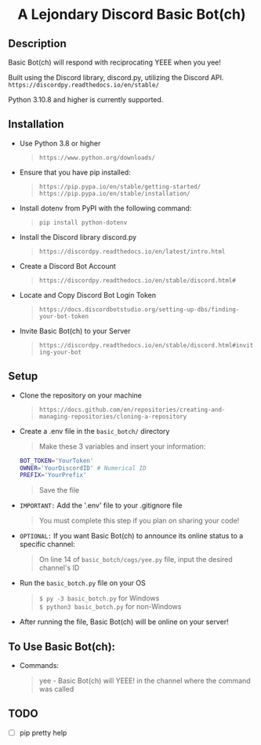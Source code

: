<h1 align="center">A Lejondary Discord Basic Bot(ch)</h1>

## Description

Basic Bot(ch) will respond with reciprocating YEEE when you yee!  

Built using the Discord library, discord.py, utilizing the Discord API.  
`https://discordpy.readthedocs.io/en/stable/`   

Python 3.10.8 and higher is currently supported.   

## Installation

-  Use Python 3.8 or higher
   >`https://www.python.org/downloads/`
-  Ensure that you have pip installed:
   >`https://pip.pypa.io/en/stable/getting-started/`  
   >`https://pip.pypa.io/en/stable/installation/`
-  Install dotenv from PyPI with the following command:
   >`pip install python-dotenv`
-  Install the Discord library discord.py 
   >`https://discordpy.readthedocs.io/en/latest/intro.html`
-  Create a Discord Bot Account
   >`https://discordpy.readthedocs.io/en/stable/discord.html#`
-  Locate and Copy Discord Bot Login Token 
   >`https://docs.discordbotstudio.org/setting-up-dbs/finding-your-bot-token`
-  Invite Basic Bot(ch) to your Server
   >`https://discordpy.readthedocs.io/en/stable/discord.html#inviting-your-bot`

## Setup

-  Clone the repository on your machine  
   >`https://docs.github.com/en/repositories/creating-and-managing-repositories/cloning-a-repository`
-  Create a .env file in the `basic_botch/` directory  
   >Make these 3 variables and insert your information:   
   ```bash
   BOT_TOKEN='YourToken'
   OWNER='YourDiscordID' # Numerical ID
   PREFIX='YourPrefix'
   ```
   >Save the file  
-  `IMPORTANT:` Add the '.env' file to your .gitignore file   
   >You must complete this step if you plan on sharing your code!  
-  `OPTIONAL:` If you want Basic Bot(ch) to announce its online status to a specific channel:  
   >On line 14 of `basic_botch/cogs/yee.py` file, input the desired channel's ID  
-  Run the `basic_botch.py` file on your OS
   >`$ py -3 basic_botch.py` for Windows  
   >`$ python3 basic_botch.py` for non-Windows
-  After running the file, Basic Bot(ch) will be online on your server!  

## To Use Basic Bot(ch):

-  Commands:
   >yee - Basic Bot(ch) will YEEE! in the channel where the command was called  

## TODO

- [ ] pip pretty help
